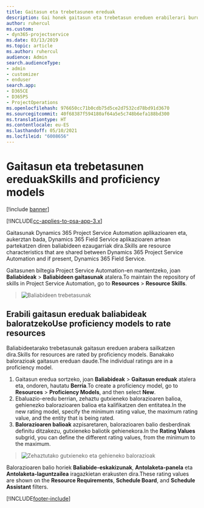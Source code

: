 ```yaml
---
title: Gaitasun eta trebetasunen ereduak
description: Gai honek gaitasun eta trebetasun ereduen erabilerari buruzko informazioa ematen du.
author: ruhercul
ms.custom:
- dyn365-projectservice
ms.date: 03/13/2019
ms.topic: article
ms.author: ruhercul
audience: Admin
search.audienceType:
- admin
- customizer
- enduser
search.app:
- D365CE
- D365PS
- ProjectOperations
ms.openlocfilehash: 976650cc71b0cdb75d5ce2d7532cd78bd91d3670
ms.sourcegitcommit: 40f68387f594180af64a5e5c748b6efa188bd300
ms.translationtype: HT
ms.contentlocale: eu-ES
ms.lasthandoff: 05/10/2021
ms.locfileid: "6008656"
---
```

# <a name="skills-and-proficiency-models"></a><span data-ttu-id="46dca-103">Gaitasun eta trebetasunen ereduak</span><span class="sxs-lookup"><span data-stu-id="46dca-103">Skills and proficiency models</span></span>

[!include [banner](../includes/psa-now-project-operations.md)]

[!INCLUDE[cc-applies-to-psa-app-3.x](../includes/cc-applies-to-psa-app-3x.md)]

<span data-ttu-id="46dca-104">Gaitasunak Dynamics 365 Project Service Automation aplikazioaren eta, aukerztan bada, Dynamics 365 Field Service aplikazioaren artean partekatzen diren baliabideen ezaugarriak dira.</span><span class="sxs-lookup"><span data-stu-id="46dca-104">Skills are resource characteristics that are shared between Dynamics 365 Project Service Automation and if present, Dynamics 365 Field Service.</span></span> 

<span data-ttu-id="46dca-105">Gaitasunen biltegia Project Service Automation-en mantentzeko, joan **Baliabideak** \> **Baliabideen gaitasunak** atalera.</span><span class="sxs-lookup"><span data-stu-id="46dca-105">To maintain the repository of skills in Project Service Automation, go to **Resources** \> **Resource Skills**.</span></span> 

> ![Baliabideen trebetasunak](media/Resource-Management-image84.png)

## <a name="use-proficiency-models-to-rate-resources"></a><span data-ttu-id="46dca-107">Erabili gaitasun ereduak baliabideak baloratzeko</span><span class="sxs-lookup"><span data-stu-id="46dca-107">Use proficiency models to rate resources</span></span>

<span data-ttu-id="46dca-108">Baliabideetarako trebetasunak gaitasun ereduen arabera sailkatzen dira.</span><span class="sxs-lookup"><span data-stu-id="46dca-108">Skills for resources are rated by proficiency models.</span></span> <span data-ttu-id="46dca-109">Banakako balorazioak gaitasun ereduan daude.</span><span class="sxs-lookup"><span data-stu-id="46dca-109">The individual ratings are in a proficiency model.</span></span> 

1. <span data-ttu-id="46dca-110">Gaitasun eredua sortzeko, joan **Baliabideak** \> **Gaitasun ereduak** atalera eta, ondoren, hautatu **Berria**.</span><span class="sxs-lookup"><span data-stu-id="46dca-110">To create a proficiency model, go to **Resources** \> **Proficiency Models**, and then select **New**.</span></span>
2. <span data-ttu-id="46dca-111">Ebaluazio-eredu berrian, zehaztu gutxieneko balorazioaren balioa, gehienezko balorazioaren balioa eta kalifikatzen den entitatea.</span><span class="sxs-lookup"><span data-stu-id="46dca-111">In the new rating model, specify the minimum rating value, the maximum rating value, and the entity that is being rated.</span></span>
3. <span data-ttu-id="46dca-112">**Balorazioaren balioak** azpisaretaren, balorazioaren balio desberdinak definitu ditzakezu, gutxieneko baliotik gehienekora.</span><span class="sxs-lookup"><span data-stu-id="46dca-112">In the **Rating Values** subgrid, you can define the different rating values, from the minimum to the maximum.</span></span>

> ![Zehaztutako gutxieneko eta gehieneko balorazioak](media/Resource-Management-image85.png)

<span data-ttu-id="46dca-114">Balorazioaren balio horiek **Baliabide-eskakizunak**, **Antolaketa-panela** eta **Antolaketa-laguntzailea** iragazkietan erakusten dira.</span><span class="sxs-lookup"><span data-stu-id="46dca-114">These rating values are shown on the **Resource Requirements**, **Schedule Board**, and **Schedule Assistant** filters.</span></span>


[!INCLUDE[footer-include](../includes/footer-banner.md)]